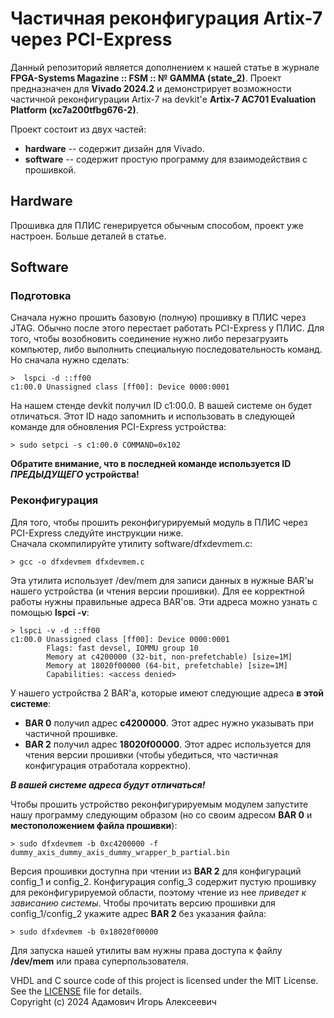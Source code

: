 # Частичная реконфигурация Artix-7 через PCI-Express
Данный репозиторий является дополнением к нашей статье в журнале **FPGA-Systems Magazine :: FSM :: № GAMMA (state_2)**.
Проект предназначен для **Vivado 2024.2** и демонстрирует возможности
частичной реконфигурации Artix-7 на devkit'е **Artix-7 AC701 Evaluation Platform (xc7a200tfbg676-2)**.

Проект состоит из двух частей:
- **hardware** -- содержит дизайн для Vivado.
- **software** -- содержит простую программу для взаимодействия с прошивкой.

## Hardware
Прошивка для ПЛИС генерируется обычным способом, проект уже настроен.
Больше деталей в статье.

## Software
### Подготовка
Сначала нужно прошить базовую (полную) прошивку в ПЛИС через JTAG.
Обычно после этого перестает работать PCI-Express у ПЛИС.
Для того, чтобы возобновить соединение нужно либо перезагрузить компьютер, либо выполнить
специальную последовательность команд.
Но сначала нужно сделать:
```
>  lspci -d ::ff00
c1:00.0 Unassigned class [ff00]: Device 0000:0001
```
На нашем стенде devkit получил ID с1:00.0. В вашей системе он будет отличаться.
Этот ID надо запомнить и использовать в следующей команде для обновления PCI-Express устройства:
```
> sudo setpci -s c1:00.0 COMMAND=0x102
```

**Обратите внимание, что в последней команде используется ID *ПРЕДЫДУЩЕГО* устройства!**

### Реконфигурация
Для того, чтобы прошить реконфигурируемый модуль в ПЛИС через PCI-Express следуйте инструкции ниже.\
Сначала скомпилируйте утилиту software/dfxdevmem.c:
```
> gcc -o dfxdevmem dfxdevmem.c
```

Эта утилита использует /dev/mem для записи данных в нужные BAR'ы нашего устройства (и чтения версии прошивки).
Для ее корректной работы нужны правильные адреса BAR'ов. Эти адреса можно узнать с помощью **lspci -v**:
```
> lspci -v -d ::ff00
c1:00.0 Unassigned class [ff00]: Device 0000:0001
        Flags: fast devsel, IOMMU group 10
        Memory at c4200000 (32-bit, non-prefetchable) [size=1M]
        Memory at 18020f00000 (64-bit, prefetchable) [size=1M]
        Capabilities: <access denied>
```
У нашего устройства 2 BAR'а,  которые имеют следующие адреса **в этой системе**: 
- **BAR 0** получил адрес **c4200000**. Этот адрес нужно указывать при частичной прошивке.
- **BAR 2** получил адрес **18020f00000**. Этот адрес используется для чтения версии прошивки (чтобы убедиться, что частичная конфигурация отработала корректно).
 
 ***В вашей системе адреса будут отличаться!***

Чтобы прошить устройство реконфигурируемым модулем запустите нашу программу следующим образом (но со своим адресом **BAR 0** и **местоположением файла прошивки**):
```
> sudo dfxdevmem -b 0xc4200000 -f dummy_axis_dummy_axis_dummy_wrapper_b_partial.bin
```

Версия прошивки доступна при чтении из **BAR 2** для конфигураций config_1 и config_2. Конфигурация config_3 содержит пустую прошивку для реконфигурируемой области, поэтому чтение из нее *приведет к зависанию системы*.
Чтобы прочитать версию прошивки для config_1/config_2 укажите адрес **BAR 2** без указания файла:
```
> sudo dfxdevmem -b 0x18020f00000
```
Для запуска нашей утилиты вам нужны права доступа к файлу **/dev/mem** или права суперпользователя.

VHDL and C source code of this project is licensed under the MIT License. See the [LICENSE](./LICENSE) file for details.\
Copyright (c) 2024 Адамович Игорь Алексеевич